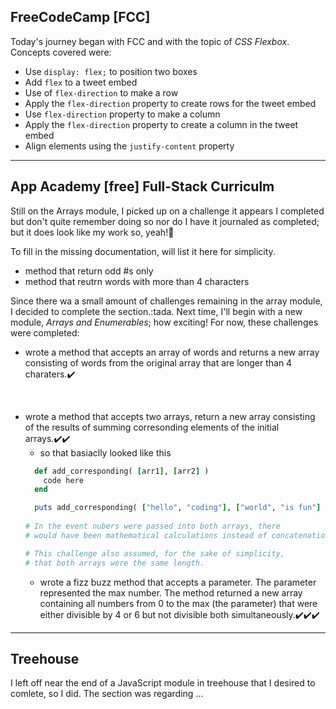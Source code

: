 ## FreeCodeCamp [FCC]
Today's journey began with FCC and with the topic of _CSS Flexbox_. Concepts covered were:
* Use `display: flex;` to position two boxes
* Add `flex` to a tweet embed
* Use of `flex-direction` to make a row
* Apply the `flex-direction` property to create rows for the tweet embed
* Use `flex-direction` property to make a column
* Apply the `flex-direction` property to create a column in the tweet embed
* Align elements using the `justify-content` property
<hr>

## App Academy [free] Full-Stack Curriculm
Still on the Arrays module, I picked up on a challenge it appears I completed but don't quite remember doing so nor do I have it journaled as completed; but it does look like my work so, yeah!:tada:

To fill in the missing documentation, will list it here for simplicity.
* method that return odd #s only
* method that reutrn words with more than 4 characters

Since there wa a small amount of challenges remaining in the array module, I decided to complete the section.:tada. Next time, I'll begin with a new module, _Arrays and Enumerables_; how exciting! For now, these challenges were completed:
* wrote a method that accepts an array of words and returns a new array consisting of words from the original array that are longer than 4 charaters.:heavy_check_mark:
<br>

* wrote a method that accepts two arrays, return a new array consisting of the results of summing corresonding elements of the initial arrays.:heavy_check_mark::heavy_check_mark:
  * so that basiaclly looked like this
  ```ruby
    def add_corresponding( [arr1], [arr2] ) 
      code here    
    end 

    puts add_corresponding( ["hello", "coding"], ["world", "is fun"] ) #["Helloword"], ["codingisfun"]
   
  # In the event nubers were passed into both arrays, there 
  # would have been mathematical calculations instead of concatenations.
  
  # This challenge also assumed, for the sake of simplicity, 
  # that both arrays were the same length.
  ```
  * wrote a fizz buzz method that accepts a parameter. The parameter represented the max number. The method returned a new array containing all numbers from 0 to the max (the parameter) that were either divisible by 4 or 6 but not divisible both simultaneously.:heavy_check_mark::heavy_check_mark::heavy_check_mark:
<hr>

## Treehouse
I left off near the end of a JavaScript module in treehouse that I desired to comlete, so I did. The section was regarding ...